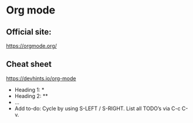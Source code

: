 # Org mode

## Official site:
https://orgmode.org/

## Cheat sheet

https://devhints.io/org-mode

- Heading 1: *
- Heading 2: **
- ...
- Add to-do: Cycle by using S-LEFT / S-RIGHT. List all TODO’s via C-c C-v.
